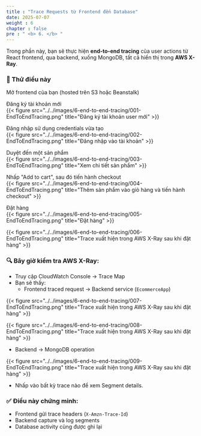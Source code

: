 ```yaml
---
title : "Trace Requests từ Frontend đến Database"
date: 2025-07-07
weight : 6
chapter : false
pre : " <b> 6. </b> "
---
```


Trong phần này, bạn sẽ thực hiện **end-to-end tracing** của user actions từ React frontend, qua backend, xuống MongoDB, tất cả hiển thị trong **AWS X-Ray**.

### 🧪 Thử điều này

Mở frontend của bạn (hosted trên S3 hoặc Beanstalk)

Đăng ký tài khoản mới  
{{< figure src="../../images/6-end-to-end-tracing/001-EndToEndTracing.png" title="Đăng ký tài khoản user mới" >}}

Đăng nhập sử dụng credentials vừa tạo  
{{< figure src="../../images/6-end-to-end-tracing/002-EndToEndTracing.png" title="Đăng nhập vào tài khoản" >}}

Duyệt đến một sản phẩm  
{{< figure src="../../images/6-end-to-end-tracing/003-EndToEndTracing.png" title="Xem chi tiết sản phẩm" >}}

Nhấp "Add to cart", sau đó tiến hành checkout  
{{< figure src="../../images/6-end-to-end-tracing/004-EndToEndTracing.png" title="Thêm sản phẩm vào giỏ hàng và tiến hành checkout" >}}

Đặt hàng  
{{< figure src="../../images/6-end-to-end-tracing/005-EndToEndTracing.png" title="Đặt hàng" >}}

{{< figure src="../../images/6-end-to-end-tracing/006-EndToEndTracing.png" title="Trace xuất hiện trong AWS X-Ray sau khi đặt hàng" >}}

### 🔍 Bây giờ kiểm tra AWS X-Ray:

- Truy cập CloudWatch Console → Trace Map
- Bạn sẽ thấy:
  - Frontend traced request → Backend service (`EcommerceApp`)

{{< figure src="../../images/6-end-to-end-tracing/007-EndToEndTracing.png" title="Trace xuất hiện trong AWS X-Ray sau khi đặt hàng" >}}


{{< figure src="../../images/6-end-to-end-tracing/008-EndToEndTracing.png" title="Trace xuất hiện trong AWS X-Ray sau khi đặt hàng" >}}

- Backend → MongoDB operation

{{< figure src="../../images/6-end-to-end-tracing/009-EndToEndTracing.png" title="Trace xuất hiện trong AWS X-Ray sau khi đặt hàng" >}}

- Nhấp vào bất kỳ trace nào để xem Segment details.

### ✅ Điều này chứng minh:
- Frontend gửi trace headers (`X-Amzn-Trace-Id`)
- Backend capture và log segments
- Database activity cũng được ghi lại

